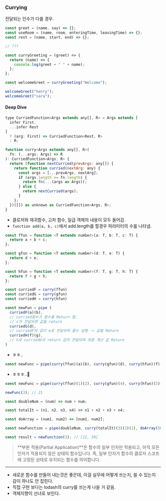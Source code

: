 ### Currying

전달되는 인수가 다를 경우.

```js
const greet = (name, say) => {};
const useRoom = (name, room, enteringTime, leavingTime) => {};
const rest = (name, start, end) => {};

// ???
```

```js
const curryGreeting = (greet) => {
  return (name) => {
    console.log(greet + " " + name);
  };
};

const welcomeGreet = curryGreeting("Welcome");

welcomeGreet("henry");
welcomeGreet("sara");
```

#### Deep Dive

```js
type CurriedFunction<Args extends any[], R> = Args extends [
  infer First,
  ...infer Rest
]
  ? (arg: First) => CurriedFunction<Rest, R>
  : R;

function curry<Args extends any[], R>(
  fn: (...args: Args) => R
): CurriedFunction<Args, R> {
  return (function nextCurried(prevArgs: any[]) {
    return function curried(nextArg: any) {
      const args = [...prevArgs, nextArg];
      if (args.length >= fn.length) {
        return fn(...(args as Args));
      } else {
        return nextCurried(args);
      }
    };
  })([]) as unknown as CurriedFunction<Args, R>;
}
```

- 클로저와 재귀함수, 고차 함수, 일급 객체의 내용이 모두 들어감.
- `function add(a, b, c)`에서 add.length를 할경우 파라미터의 수를 나타냄.

```js
const ffun = function <T extends number>(a: T, b: T, c: T) {
  return a + b + c;
};

const gfun = function <T extends number>(d: T, e: T) {
  return d + e;
};

const hfun = function <T extends number>(f: T, g: T, h: T) {
  return f + g + h;
};

const curriedF = curry(ffun)
const curriedG = curry(gfun)
const curriedH = curry(hfun)

const newFun = pipe (
  curriedF(a)(b),
  // curried함수가 함수를 Return 함.
  // c가 전달되면 값을 return
  curriedG(d),
  // curriedF의 값이 e로 전달되며 홤수 실행 -> 값을 Return
  curriedH(f)(g),
  // h로 curriedG의 return 값이 전달되며 최종 계산 값 Return
)
```

- ㅎㅎ..

```js
const newFunc = pipe(curry(ffun)(a)(b), curry(gfun)(d), curry(hfun)(f)(g));
```

- ㅎㅎㅎ..🫣

```js
const newFunc = pipe(curry(ffun)(1)(2), curry(gfun)(4), curry(hfun)(5)(6));

newFunc(3); // 21
```

```js
const doubleNum = (num) => num + num;

const totalIt = (n1, n2, n3, n4) => n1 + n2 + n3 + n4;

const doArray = (num1, num2) => [num1, num2];

const newFunction = pipe(doubleNum, curry(totalIt)(3)(2)(1), doArray(50));

const result = newFunction(3); // [12, 50]
```

> **부분 적용(Partial Application)**은 함수의 일부 인자만 적용되고, 아직 모든 인자가 적용되지 않은 상태의 함수입니다.
> 즉, 일부 인자가 함수의 클로저 스코프에 고정된 상태로 유지되는 함수를 의미합니다.

---

- 새로운 함수를 만들어 내는것은 좋은데, 이걸 실무에 어떻게 쓰는지, 쓸 수 있는지 감이 하나도 안 잡힌다.
- 직접 구현 보다는 lodash의 curry를 쓰는게 나을 거 같음.
- 객체지향이 선녀로 보인다.
